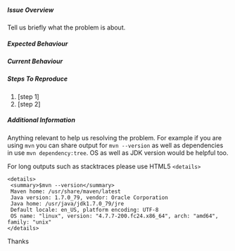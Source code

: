 <!--
Thanks for interest in Arquillian Project. What kind of issue would like you to raise?

Question

Please ask questions about how to use something, or to understand why something isn't
working as you expect it to, on Stack Overflow using the arquillian tag. Alternatively you
can go to our forum under jboss.org domain https://developer.jboss.org/en/arquillian

Bug report / Enhancement

Please follow template provided below

YOU CAN DELETE THIS TEXT BEFORE SUBMITTING THE ISSUE
-->

##### Issue Overview

Tell us briefly what the problem is about.

##### Expected Behaviour

##### Current Behaviour

##### Steps To Reproduce
1. [step 1]
2. [step 2]

##### Additional Information

Anything relevant to help us resolving the problem. For example if you are using `mvn` you can share output for `mvn --version` as well as dependencies in use `mvn dependency:tree`. OS as well as JDK version would be helpful too.

For long outputs such as stacktraces please use HTML5 `<details>`

```
<details>
 <summary>$mvn --version</summary>
 Maven home: /usr/share/maven/latest
 Java version: 1.7.0_79, vendor: Oracle Corporation
 Java home: /usr/java/jdk1.7.0_79/jre
 Default locale: en_US, platform encoding: UTF-8
 OS name: "linux", version: "4.7.7-200.fc24.x86_64", arch: "amd64", family: "unix"
</details>
```
Thanks
